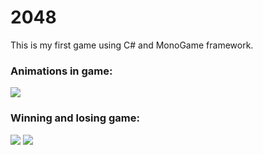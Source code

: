 # 2048
This is my first game using C# and MonoGame framework.

### Animations in game:

<img src="http://i.imgur.com/uuB3Hf0.gif" />

### Winning and losing game:

<p>
<img src="http://i.imgur.com/CABCwNU.png" />
<img src="http://i.imgur.com/BIcpyqM.png" />
</p>
